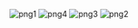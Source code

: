 ![png1](https://github.com/Ajayp111/Responsive-Data-Visualization/assets/126410871/c5776097-145f-4678-a373-1c9c3a76e7cb)
![png4](https://github.com/Ajayp111/Responsive-Data-Visualization/assets/126410871/0c8b2df5-4129-49c1-9d87-5223a9790d97)
![png3](https://github.com/Ajayp111/Responsive-Data-Visualization/assets/126410871/8e4c20dc-3e9f-4dda-a7e2-6ca041e4d6d9)
![png2](https://github.com/Ajayp111/Responsive-Data-Visualization/assets/126410871/8d2a6398-245e-4a1f-9ffc-c5e332285e02)
